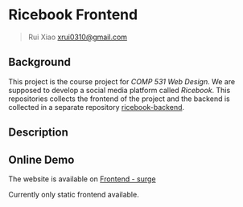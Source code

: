# Ricebook Frontend

> Rui Xiao xrui0310@gmail.com



## Background

This project is the course project for *COMP 531 Web Design*. We are supposed to develop a social media platform called *Ricebook*. This repositories collects the frontend of the project and the backend is collected in a separate repository [ricebook-backend](https://github.com/EatTooMuchEveryDay/ricebook_backend).



## Description





## Online Demo

The website is available on [Frontend - surge](https://rx12comp531hw5.surge.sh)

Currently only static frontend available.

